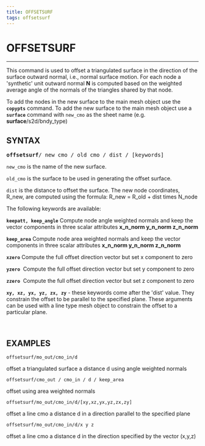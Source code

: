 ```yaml
---
title: OFFSETSURF
tags: offsetsurf
---
```



# OFFSETSURF

-----------------------


This command is used to offset a triangulated surface in the direction of the surface
  outward normal, i.e., normal surface motion. 
For each node a 'synthetic' unit outward normal **N** is computed based on the
weighted average angle of the normals of the triangles shared by that node. 

To add the nodes in the new surface to the main mesh object use the
  **`copypts`** command. To add the new surface to the main mesh object use a **`surface`** command with `new_cmo` 
as the sheet name (e.g.  **surface**/s2d/bndy_type)




## SYNTAX

<pre>
<b>offsetsurf</b>/ new_cmo / old_cmo / dist / [keywords]
</pre>


`new_cmo` is the name of the new surface.


`old_cmo` is the surface to be used in generating the offset surface. 


`dist` is the distance to offset the surface. The new
  node coordinates, R_new, are computed using the formula: R_new = R_old + dist times N_node


 
The following keywords are available:


**`keepatt, keep_angle`** Compute node angle weighted normals and keep the vector components in three scalar attributes **x_n_norm y_n_norm z_n_norm**


**`keep_area`** Compute node area weighted normals and keep the vector components in three scalar attributes **x_n_norm y_n_norm z_n_norm**


**`xzero`** Compute the full offset direction vector but set x component to zero


**`yzero`**  Compute the full offset direction vector but set y component to zero


**`zzero`**  Compute the full offset direction vector but set z component to zero


**`xy, xz, yx, yz, zx, zy`** - these keywords come after the 'dist' value. They constrain the offset to
   be parallel to the specified plane. These arguments can be used with a line type mesh object to constrain the offset to a particular plane.



 

## EXAMPLES

```
offsetsurf/mo_out/cmo_in/d
```
offset a triangulated surface a distance d using angle weighted normals


```
offsetsurf/cmo_out / cmo_in / d / keep_area 
```
offset using area weighted normals


```
offsetsurf/mo_out/cmo_in/d/[xy,xz,yx,yz,zx,zy]
```
offset a line cmo a distance d in a direction parallel to the specified plane


```
offsetsurf/mo_out/cmo_in/d/x y z
```
offset a line cmo a distance d in the direction specified by the vector (x,y,z)

 

 

